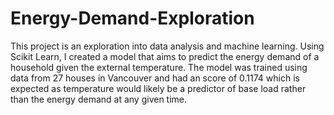# Energy-Demand-Exploration
This project is an exploration into data analysis and machine learning.
Using Scikit Learn, I created a model that aims to predict the energy demand of a household given the
external temperature. The model was trained using data from 27 houses in Vancouver and had an score of
0.1174 which is expected as temperature would likely be a predictor of base load rather than the energy
demand at any given time.
